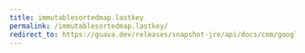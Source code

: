 ```yaml
---
title: immutablesortedmap.lastkey
permalink: /immutablesortedmap.lastkey/
redirect_to: https://guava.dev/releases/snapshot-jre/api/docs/com/google/common/collect/ImmutableSortedMap.html#lastKey--
---
```

